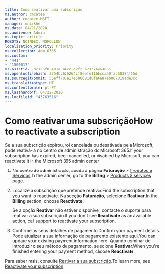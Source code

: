 ```yaml
---
title: Como reativar uma subscrição
ms.author: cmcatee
author: cmcatee-MSFT
manager: mnirkhe
ms.date: 04/21/2020
ms.audience: Admin
ms.topic: article
ROBOTS: NOINDEX, NOFOLLOW
localization_priority: Priority
ms.collection: Adm_O365
ms.custom:
- "441"
- "1500017"
ms.assetid: 7dc125f8-491d-4bc2-a2f2-b73c7bda3035
ms.openlocfilehash: 3754bc626264cf8eefe116bccaa0fac60384f55d
ms.sourcegitcommit: 55eff703a17e500681d8fa6a87eb067019ade3cc
ms.translationtype: HT
ms.contentlocale: pt-PT
ms.lasthandoff: 04/22/2020
ms.locfileid: "43763516"
---
```

# <a name="how-to-reactivate-a-subscription"></a><span data-ttu-id="32d54-102">Como reativar uma subscrição</span><span class="sxs-lookup"><span data-stu-id="32d54-102">How to reactivate a subscription</span></span>

<span data-ttu-id="32d54-103">Se a sua subscrição expirou, foi cancelada ou desativada pela Microsoft, pode reativá-la no centro de administração do Microsoft 365.</span><span class="sxs-lookup"><span data-stu-id="32d54-103">If your subscription has expired, been cancelled, or disabled by Microsoft, you can reactivate it in the Microsoft 365 admin center.</span></span>
  
1. <span data-ttu-id="32d54-104">No centro de administração, aceda à página **Faturação** \> [Produtos e Serviços](https://go.microsoft.com/fwlink/p/?linkid=842054).</span><span class="sxs-lookup"><span data-stu-id="32d54-104">In the admin center, go to the **Billing** \> [Products & services](https://go.microsoft.com/fwlink/p/?linkid=842054) page.</span></span>

2. <span data-ttu-id="32d54-105">Localize a subscrição que pretende reativar.</span><span class="sxs-lookup"><span data-stu-id="32d54-105">Find the subscription that you want to reactivate.</span></span> <span data-ttu-id="32d54-106">Na secção **Faturação**, selecione **Reativar**.</span><span class="sxs-lookup"><span data-stu-id="32d54-106">In the **Billing** section, choose **Reactivate**.</span></span>

    <span data-ttu-id="32d54-107">Se a opção **Reativar** não estiver disponível, contacte o suporte para reativar a sua subscrição.</span><span class="sxs-lookup"><span data-stu-id="32d54-107">If you don't see **Reactivate** as an available action, call support to reactivate your subscription.</span></span>

3. <span data-ttu-id="32d54-108">Confirme os seus detalhes de pagamento.</span><span class="sxs-lookup"><span data-stu-id="32d54-108">Confirm your payment details.</span></span> <span data-ttu-id="32d54-109">Pode atualizar a sua informação de pagamento existente aqui.</span><span class="sxs-lookup"><span data-stu-id="32d54-109">You can update your existing payment information here.</span></span> <span data-ttu-id="32d54-110">Quando terminar de introduzir o seu método de pagamento, selecione **Reativar**.</span><span class="sxs-lookup"><span data-stu-id="32d54-110">When you're finished entering your payment method, choose **Reactivate**.</span></span>

<span data-ttu-id="32d54-111">Para saber mais, consulte [Reativar a sua subscrição](https://docs.microsoft.com/office365/admin/subscriptions-and-billing/reactivate-your-subscription).</span><span class="sxs-lookup"><span data-stu-id="32d54-111">To learn more, see [Reactivate your subscription](https://docs.microsoft.com/office365/admin/subscriptions-and-billing/reactivate-your-subscription).</span></span>